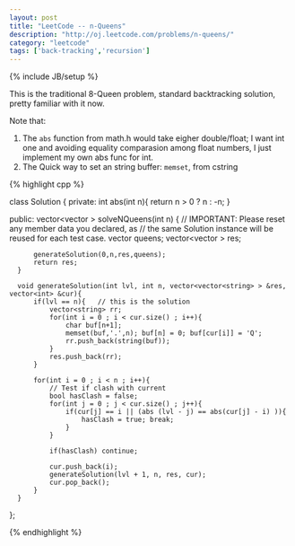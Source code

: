 ```yaml
---
layout: post
title: "LeetCode -- n-Queens"
description: "http://oj.leetcode.com/problems/n-queens/"
category: "leetcode"
tags: ['back-tracking','recursion']
---
```

{% include JB/setup %}

This is the traditional 8-Queen problem, standard backtracking solution, pretty familiar with it now.

Note that:

1. The `abs` function from math.h would take eigher double/float; I want int one and avoiding equality comparasion among float numbers, I just implement my own abs func for int.
2. The Quick way to set an string buffer: `memset`, from cstring

{% highlight cpp %}

  class Solution {
  private:
      int abs(int n){
        return n > 0 ? n : -n;
      }

  public:
      vector<vector<string> > solveNQueens(int n) {
          // IMPORTANT: Please reset any member data you declared, as
          // the same Solution instance will be reused for each test case.
          vector<int> queens;
          vector<vector<string> > res;
          
          generateSolution(0,n,res,queens);
          return res;
      }

      void generateSolution(int lvl, int n, vector<vector<string> > &res, vector<int> &cur){
          if(lvl == n){   // this is the solution
              vector<string> rr;
              for(int i = 0 ; i < cur.size() ; i++){
                  char buf[n+1];
                  memset(buf,'.',n); buf[n] = 0; buf[cur[i]] = 'Q';
                  rr.push_back(string(buf));
              }
              res.push_back(rr);
          }
          
          for(int i = 0 ; i < n ; i++){
              // Test if clash with current
              bool hasClash = false;
              for(int j = 0 ; j < cur.size() ; j++){
                  if(cur[j] == i || (abs (lvl - j) == abs(cur[j] - i) )){
                      hasClash = true; break;
                  }
              }
              
              if(hasClash) continue;
              
              cur.push_back(i);
              generateSolution(lvl + 1, n, res, cur);
              cur.pop_back();
          }
      }
  };

{% endhighlight %}
